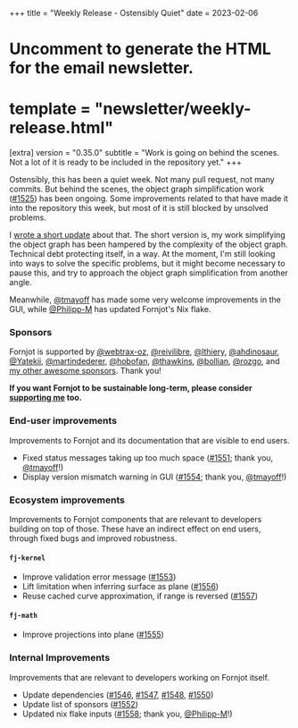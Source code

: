 +++
title = "Weekly Release - Ostensibly Quiet"
date = 2023-02-06

# Uncomment to generate the HTML for the email newsletter.
# template = "newsletter/weekly-release.html"

[extra]
version = "0.35.0"
subtitle = "Work is going on behind the scenes. Not a lot of it is ready to be included in the repository yet."
+++

Ostensibly, this has been a quiet week. Not many pull request, not many commits. But behind the scenes, the object graph simplification work ([#1525]) has been ongoing. Some improvements related to that have made it into the repository this week, but most of it is still blocked by unsolved problems.

I [wrote a short update](https://github.com/hannobraun/Fornjot/issues/1525#issuecomment-1415898182) about that. The short version is, my work simplifying the object graph has been hampered by the complexity of the object graph. Technical debt protecting itself, in a way. At the moment, I'm still looking into ways to solve the specific problems, but it might become necessary to pause this, and try to approach the object graph simplification from another angle.

Meanwhile, [@tmayoff] has made some very welcome improvements in the GUI, while [@Philipp-M] has updated Fornjot's Nix flake. 


### Sponsors

Fornjot is supported by [@webtrax-oz](https://github.com/webtrax-oz), [@reivilibre](https://github.com/reivilibre), [@lthiery](https://github.com/lthiery), [@ahdinosaur](https://github.com/ahdinosaur), [@Yatekii](https://github.com/Yatekii), [@martindederer](https://github.com/martindederer), [@hobofan](https://github.com/hobofan), [@thawkins](https://github.com/thawkins), [@bollian](https://github.com/bollian), [@rozgo](https://github.com/rozgo), and [my other awesome sponsors](https://github.com/sponsors/hannobraun). Thank you!

<strong class="call-to-action">
    <p>
        If you want Fornjot to be sustainable long-term, please consider <a href="https://github.com/sponsors/hannobraun">supporting me</a> too.
    </p>
</strong>


### End-user improvements

Improvements to Fornjot and its documentation that are visible to end users.

- Fixed status messages taking up too much space ([#1551]; thank you, [@tmayoff]!)
- Display version mismatch warning in GUI ([#1554]; thank you, [@tmayoff]!)


### Ecosystem improvements

Improvements to Fornjot components that are relevant to developers building on top of those. These have an indirect effect on end users, through fixed bugs and improved robustness.

#### `fj-kernel`

- Improve validation error message ([#1553])
- Lift limitation when inferring surface as plane ([#1556])
- Reuse cached curve approximation, if range is reversed ([#1557])

#### `fj-math`

- Improve projections into plane ([#1555])


### Internal Improvements

Improvements that are relevant to developers working on Fornjot itself.

- Update dependencies ([#1546], [#1547], [#1548], [#1550])
- Update list of sponsors ([#1552])
- Updated nix flake inputs ([#1558]; thank you, [@Philipp-M]!)


[#1546]: https://github.com/hannobraun/Fornjot/pull/1546
[#1547]: https://github.com/hannobraun/Fornjot/pull/1547
[#1548]: https://github.com/hannobraun/Fornjot/pull/1548
[#1550]: https://github.com/hannobraun/Fornjot/pull/1550
[#1551]: https://github.com/hannobraun/Fornjot/pull/1551
[#1552]: https://github.com/hannobraun/Fornjot/pull/1552
[#1553]: https://github.com/hannobraun/Fornjot/pull/1553
[#1554]: https://github.com/hannobraun/Fornjot/pull/1554
[#1555]: https://github.com/hannobraun/Fornjot/pull/1555
[#1556]: https://github.com/hannobraun/Fornjot/pull/1556
[#1557]: https://github.com/hannobraun/Fornjot/pull/1557
[#1558]: https://github.com/hannobraun/Fornjot/pull/1558

[@tmayoff]: https://github.com/tmayoff
[@Philipp-M]: https://github.com/Philipp-M

[#1525]: https://github.com/hannobraun/Fornjot/issues/1525
